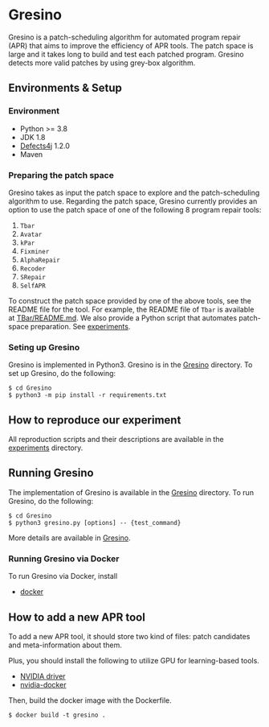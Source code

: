# Gresino

Gresino is a patch-scheduling algorithm for automated program repair (APR) that aims to improve the efficiency of APR tools.
The patch space is large and it takes long to build and test each patched program.
Gresino detects more valid patches by using grey-box algorithm.

## Environments & Setup

### Environment
- Python >= 3.8
- JDK 1.8
- [Defects4j](https://github.com/rjust/defects4j) 1.2.0
- Maven

### Preparing the patch space

Gresino takes as input the patch space to explore and the patch-scheduling algorithm to use. Regarding the patch space, Gresino currently provides an option to use the patch space of one of the following 8 program repair tools:

1. ```Tbar```
2. ```Avatar```
3. ```kPar```
4. ```Fixminer```
5. ```AlphaRepair```
6. ```Recoder```
7. ```SRepair```
8. ```SelfAPR```

To construct the patch space provided by one of the above tools, see the README file for the tool. For example, the README file of ```Tbar``` is available at [TBar/README.md](TBar/README.md). We also provide a Python script that automates patch-space preparation. See [experiments](./experiments/).


### Seting up Gresino
Gresino is implemented in Python3. Gresino is in the [Gresino](./Gresino/) directory. To set up Gresino, do the following:
```
$ cd Gresino
$ python3 -m pip install -r requirements.txt
```

## How to reproduce our experiment
All reproduction scripts and their descriptions are available in the [experiments](./experiments/) directory.



## Running Gresino
The implementation of Gresino is available in the [Gresino](./Gresino) directory. To run Gresino, do the following:
```
$ cd Gresino
$ python3 gresino.py [options] -- {test_command}
```
More details are available in [Gresino](./Gresino/README.md).

### Running Gresino via Docker
To run Gresino via Docker, install 
- [docker](https://www.docker.com/)

## How to add a new APR tool
To add a new APR tool, it should store two kind of files: patch candidates and meta-information about them.

Plus, you should install the following to utilize GPU for learning-based tools.
- [NVIDIA driver](https://www.nvidia.com/download/index.aspx)
- [nvidia-docker](https://github.com/NVIDIA/nvidia-docker)

Then, build the docker image with the Dockerfile.
```
$ docker build -t gresino .
```

